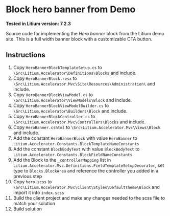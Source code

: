 # Block hero banner from Demo

**Tested in Litium version: 7.2.3**

Source code for implementing the *Hero banner* block from the Litium demo site. This is a full width banner block with a customizable CTA button. 

## Instructions

1. Copy `HeroBannerBlockTemplateSetup.cs` to `\Src\Litium.Accelerator\Definitions\Blocks` and include.
2. Copy `HeroBannerBlock.resx` to `\Src\Litium.Accelerator.Mvc\Site\Resources\Administration\` and include.
3. Copy `HeroBannerBlockViewModel.cs` to `\Src\Litium.Accelerator\ViewModels\Block` and include.
4. Copy `HeroBannerBlockViewModelBuilder.cs` to `\Src\Litium.Accelerator\Builders\Block` and include.
5. Copy `HeroBannerBlockController.cs` to `\Src\Litium.Accelerator.Mvc\Controllers\Blocks` and include.
6. Copy `HeroBanner.cshtml` to `\Src\Litium.Accelerator.Mvc\Views\Block` and include. 
7. Add the constant `HeroBannerBlock` with value `HeroBanner` to `Litium.Accelerator.Constants.BlockTemplateNameConstants`
8. Add the constant `BlockBodyText` with value `BlockBodyText` to `Litium.Accelerator.Constants.BlockFieldNameConstants`
9. Add the Block to the `_controllerMapping` list in `Litium.Accelerator.Mvc.Definitions.FieldTemplateSetupDecorator`, set type to `Blocks.BlockArea` and reference the controller you added in a previous step
10. Copy `hero.scss` to `\Src\Litium.Accelerator.Mvc\Client\Styles\DefaultTheme\Block` and import it into `index.scss` 
11. Build the client project and make any changes needed to the scss file to match your solution
12. Build solution